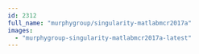 ```yaml
---
id: 2312
full_name: "murphygroup/singularity-matlabmcr2017a"
images: 
  - "murphygroup-singularity-matlabmcr2017a-latest"
---
```

